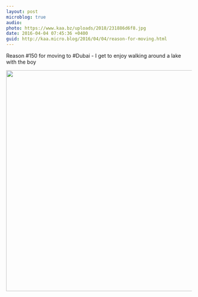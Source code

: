 ```yaml
---
layout: post
microblog: true
audio: 
photo: https://www.kaa.bz/uploads/2018/231886d6f8.jpg
date: 2016-04-04 07:45:36 +0400
guid: http://kaa.micro.blog/2016/04/04/reason-for-moving.html
---
```

Reason #150 for moving to #Dubai - I get to enjoy walking around a lake with the boy

<img src="https://www.kaa.bz/uploads/2018/231886d6f8.jpg" width="600" height="600" />
